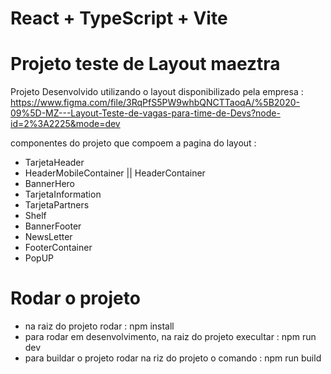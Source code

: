 # React + TypeScript + Vite

# Projeto teste de Layout maeztra

 Projeto Desenvolvido utilizando o layout disponibilizado pela empresa : https://www.figma.com/file/3RqPfS5PW9whbQNCTTaoqA/%5B2020-09%5D-MZ---Layout-Teste-de-vagas-para-time-de-Devs?node-id=2%3A2225&mode=dev

componentes do projeto que compoem a pagina do layout : 

- TarjetaHeader
- HeaderMobileContainer || HeaderContainer
- BannerHero
- TarjetaInformation
- TarjetaPartners
- Shelf
- BannerFooter
- NewsLetter
- FooterContainer
- PopUP


# Rodar o projeto 
- na raiz do projeto rodar :  npm install
- para rodar em desenvolvimento, na raiz do projeto execultar : npm run dev 
- para buildar o projeto rodar na riz do projeto o comando : npm run build 
